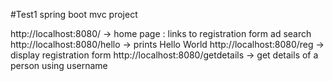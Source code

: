 #Test1
spring boot mvc project

http://localhost:8080/  -> home page : links to registration form ad search
http://localhost:8080/hello -> prints Hello World
http://localhost:8080/reg -> display registration form
http://localhost:8080/getdetails -> get details of a person using username




